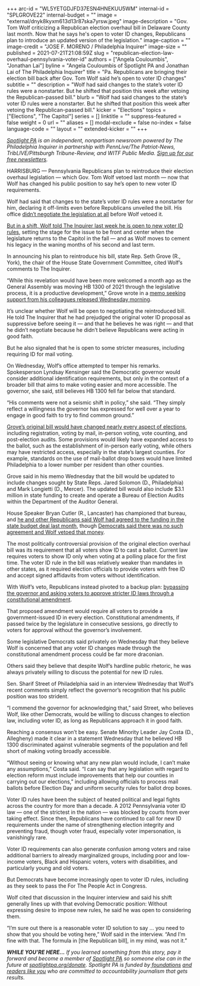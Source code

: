 +++
arc-id = "WL5YETGDJFD37ESN4HNEKUU5WM"
internal-id = "SPLGROVE22"
internal-budget = ""
image = "external/dnyk8kyxm613d13r87ska7yrsw.jpeg"
image-description = "Gov. Tom Wolf criticizing a Republican election overhaul bill in Delaware County last month. Now that he says he's open to voter ID changes, Republicans plan to introduce an updated version of the legislation."
image-caption = ""
image-credit = "JOSE F. MORENO / Philadelphia Inquirer"
image-size = ""
published = 2021-07-21T21:08:59Z
slug = "republican-election-law-overhaul-pennsylvania-voter-id"
authors = ["Angela Couloumbis", "Jonathan Lai"]
byline = "Angela Couloumbis of Spotlight PA and Jonathan Lai of The Philadelphia Inquirer"
title = "Pa. Republicans are bringing their election bill back after Gov. Tom Wolf said he’s open to voter ID changes"
subtitle = ""
description = "Wolf had said changes to the state’s voter ID rules were a nonstarter. But he shifted that position this week after vetoing the Republican-passed bill."
blurb = "Wolf had said changes to the state’s voter ID rules were a nonstarter. But he shifted that position this week after vetoing the Republican-passed bill."
kicker = "Elections"
topics = ["Elections", "The Capitol"]
series = []
linktitle = ""
suppress-featured = false
weight = 0
url = ""
aliases = []
modal-exclude = false
no-index = false
language-code = ""
layout = ""
extended-kicker = ""
+++

<a href="https://www.spotlightpa.org/"><i>Spotlight PA</i></a><i> is an independent, nonpartisan newsroom powered by The Philadelphia Inquirer in partnership with PennLive/The Patriot-News, TribLIVE/Pittsburgh Tribune-Review, and WITF Public Media. </i><a href="https://www.spotlightpa.org/newsletters"><i>Sign up for our free newsletters</i></a><i>.</i>

HARRISBURG — Pennsylvania Republicans plan to reintroduce their election overhaul legislation — which Gov. Tom Wolf vetoed last month — now that Wolf has changed his public position to say he’s open to new voter ID requirements.

Wolf had said that changes to the state’s voter ID rules were a nonstarter for him, declaring it off-limits even before Republicans unveiled the bill. His office <a href="https://www.spotlightpa.org/news/2021/06/pa-election-overhaul-voter-id-wolf-veto/">didn’t negotiate the legislation at all</a> before Wolf vetoed it.

<a href="https://www.inquirer.com/politics/election/pennsylvania-voter-id-tom-wolf-interview-20210720.html">But in a shift, Wolf told The Inquirer last week he is open to new voter ID rules</a>, setting the stage for the issue to be front and center when the legislature returns to the Capitol in the fall — and as Wolf moves to cement his legacy in the waning months of his second and last term.

<script src="https://www.spotlightpa.org/embed.js" async></script><div data-spl-embed-version="1" data-spl-src="https://www.spotlightpa.org/embeds/newsletter/"></div>

In announcing his plan to reintroduce his bill, state Rep. Seth Grove (R., York), the chair of the House State Government Committee, cited Wolf’s comments to The Inquirer.

“While this revelation would have been more welcomed a month ago as the General Assembly was moving HB 1300 of 2021 through the legislative process, it is a productive development,” Grove wrote in a <a href="https://www.legis.state.pa.us/cfdocs/Legis/CSM/showMemoPublic.cfm?chamber=H&SPick=20210&cosponId=36007">memo seeking support from his colleagues released Wednesday morning</a>.

It’s unclear whether Wolf will be open to negotiating the reintroduced bill. He told The Inquirer that he had prejudged the original voter ID proposal as suppressive before seeing it — and that he believes he was right — and that he didn’t negotiate because he didn’t believe Republicans were acting in good faith.

But he also signaled that he is open to some stricter measures, including requiring ID for mail voting.

On Wednesday, Wolf’s office attempted to temper his remarks. Spokesperson Lyndsay Kensinger said the Democratic governor would consider additional identification requirements, but only in the context of a broader bill that aims to make voting easier and more accessible. The governor, she said, still believes HB 1300 fell far below that standard.

“His comments were not a seismic shift in policy,” she said. “They simply reflect a willingness the governor has expressed for well over a year to engage in good faith to try to find common ground.”

<a href="https://www.spotlightpa.org/news/2021/06/pa-election-law-voter-id-republican-proposal/">Grove’s original bill would have changed nearly every aspect of elections</a>, including registration, voting by mail, in-person voting, vote counting, and post-election audits. Some provisions would likely have expanded access to the ballot, such as the establishment of in-person early voting, while others may have restricted access, especially in the state’s largest counties. For example, standards on the use of mail-ballot drop boxes would have limited Philadelphia to a lower number per resident than other counties.

Grove said in his memo Wednesday that the bill would be updated to include changes sought by State Reps. Jared Solomon (D., Philadelphia) and Mark Longietti (D., Mercer). The updated bill would also include $3.1 million in state funding to create and operate a Bureau of Election Audits within the Department of the Auditor General.

House Speaker Bryan Cutler (R., Lancaster) has championed that bureau, and <a href="https://www.inquirer.com/politics/election/pennsylvania-budget-deal-election-audit-bureau-20210628.html">he and other Republicans said Wolf had agreed to the funding in the state budget deal last month</a>, though <a href="https://www.inquirer.com/politics/election/pennsylvania-election-audit-bureau-tom-wolf-veto-20210630.html">Democrats said there was no such agreement and Wolf vetoed that money</a>.

The most politically controversial provision of the original election overhaul bill was its requirement that all voters show ID to cast a ballot. Current law requires voters to show ID only when voting at a polling place for the first time. The voter ID rule in the bill was relatively weaker than mandates in other states, as it required election officials to provide voters with free ID and accept signed affidavits from voters without identification.

With Wolf’s veto, Republicans instead pivoted to a backup plan: <a href="https://www.spotlightpa.org/news/2021/06/pa-voter-id-election-law-constitutional-amendment/" target="_blank">bypassing the governor and asking voters to approve stricter ID laws through a constitutional amendment</a>.

That proposed amendment would require all voters to provide a government-issued ID in every election. Constitutional amendments, if passed twice by the legislature in consecutive sessions, go directly to voters for approval without the governor’s involvement.

Some legislative Democrats said privately on Wednesday that they believe Wolf is concerned that any voter ID changes made through the constitutional amendment process could be far more draconian.

Others said they believe that despite Wolf’s hardline public rhetoric, he was always privately willing to discuss the potential for new ID rules.

Sen. Sharif Street of Philadelphia said in an interview Wednesday that Wolf’s recent comments simply reflect the governor’s recognition that his public position was too strident.

“I commend the governor for acknowledging that,” said Street, who believes Wolf, like other Democrats, would be willing to discuss changes to election law, including voter ID, as long as Republicans approach it in good faith.

Reaching a consensus won’t be easy. Senate Minority Leader Jay Costa (D., Allegheny) made it clear in a statement Wednesday that he believed HB 1300 discriminated against vulnerable segments of the population and fell short of making voting broadly accessible.

“Without seeing or knowing what any new plan would include, I can’t make any assumptions,” Costa said. “I can say that any legislation with regard to election reform must include improvements that help our counties in carrying out our elections,” including allowing officials to process mail ballots before Election Day and uniform security rules for ballot drop boxes.

Voter ID rules have been the subject of heated political and legal fights across the country for more than a decade. A 2012 Pennsylvania voter ID law — one of the strictest in the nation — was blocked by courts from ever taking effect. Since then, Republicans have continued to call for new ID requirements under the name of strengthening election integrity and preventing fraud, though voter fraud, especially voter impersonation, is vanishingly rare.

<script src="https://www.spotlightpa.org/embed.js" async></script><div data-spl-embed-version="1" data-spl-src="https://www.spotlightpa.org/embeds/donate/?teaser_text=If%20you%20learned%20something%20from%20this%20report%2C%20pay%20it%20forward%20and%20become%20a%20member%20of%20Spotlight%20PA%20so%20someone%20else%20can%20in%20the%20future."></div>

Voter ID requirements can also generate confusion among voters and raise additional barriers to already marginalized groups, including poor and low-income voters, Black and Hispanic voters, voters with disabilities, and particularly young and old voters.

But Democrats have become increasingly open to voter ID rules, including as they seek to pass the For The People Act in Congress.

Wolf cited that discussion in the Inquirer interview and said his shift generally lines up with that evolving Democratic position: Without expressing desire to impose new rules, he said he was open to considering them.

“I’m sure out there is a reasonable voter ID solution to say … you need to show that you should be voting here,” Wolf said in the interview. “And I’m fine with that. The formula in [the Republican bill], in my mind, was not it.”

<i><b>WHILE YOU’RE HERE...</b></i><i> If you learned something from this story, pay it forward and become a member of </i><a href="https://www.spotlightpa.org/"><i>Spotlight PA</i></a><i> so someone else can in the future at </i><a href="http://spotlightpa.org/donate"><i>spotlightpa.org/donate</i></a><i>. Spotlight PA is funded by</i><a href="https://www.spotlightpa.org/support"><i> foundations</i></a><i> </i><a href="https://www.spotlightpa.org/support"><i>and readers like you</i></a><i> who are committed to accountability journalism that gets results.</i>
